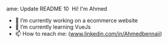 ame: Update README
10
​
Hi! I'm Ahmed
- 🔭 I’m currently working on a ecommerce website
- 🌱 I’m currently learning VueJs
- 📫 How to reach me: (www.linkedin.com/in/Ahmedbennaji)


<!--START_SECTION:activity-->
